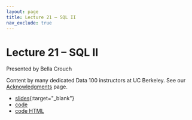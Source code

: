 ```yaml
---
layout: page
title: Lecture 21 – SQL II
nav_exclude: true
---
```


# Lecture 21 – SQL II

Presented by Bella Crouch

Content by many dedicated Data 100 instructors at UC Berkeley. See our [Acknowledgments](../../acks) page.

- [slides](https://docs.google.com/presentation/d/1iZIQITKLoC2cF0bHAHYuavs9FtQ0lY73yeUYCSwlAOg/edit?usp=sharing){:target="_blank"}
- [code](http://data100-jl4.datahub.berkeley.edu/hub/user-redirect/git-pull?repo=https%3A%2F%2Fgithub.com%2FDS-100%2Fsu23-materials&branch=main&urlpath=lab%2Ftree%2Fsu23-materials%2Flec%2Flec21%2Flec21.ipynb)
- [code HTML](../../resources/assets/lectures/lec21/lec21.html)
